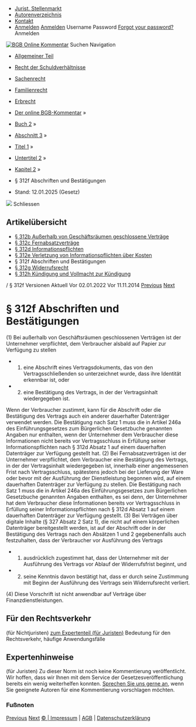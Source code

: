   * [Jurist. Stellenmarkt](https://bgb.kommentar.de/Buch-2/Abschnitt-3/Titel-1/Untertitel-2/Kapitel-2/</job-board> "Jurist. Stellenmarkt")
  * [Autorenverzeichnis](https://bgb.kommentar.de/Buch-2/Abschnitt-3/Titel-1/Untertitel-2/Kapitel-2/</Autorenverzeichnis> "Autorenverzeichnis")
  * [Kontakt](https://bgb.kommentar.de/Buch-2/Abschnitt-3/Titel-1/Untertitel-2/Kapitel-2/</Kontakt>)
  * [Anmelden](https://bgb.kommentar.de/Buch-2/Abschnitt-3/Titel-1/Untertitel-2/Kapitel-2/<#login> "show login form") [Anmelden](https://bgb.kommentar.de/Buch-2/Abschnitt-3/Titel-1/Untertitel-2/Kapitel-2/<#> "hide login form") Username Password
[Forgot your password?](https://bgb.kommentar.de/Buch-2/Abschnitt-3/Titel-1/Untertitel-2/Kapitel-2/</user/forgotpassword>) Anmelden 


[![BGB Online Kommentar](https://bgb.kommentar.de/extension/bgb/design/bgb/images/logo.png)](https://bgb.kommentar.de/Buch-2/Abschnitt-3/Titel-1/Untertitel-2/Kapitel-2/</> "BGB Online Kommentar")
Suchen
Navigation
  * [Allgemeiner Teil](https://bgb.kommentar.de/Buch-2/Abschnitt-3/Titel-1/Untertitel-2/Kapitel-2/</Buch-1>)
  * [Recht der Schuldverhältnisse](https://bgb.kommentar.de/Buch-2/Abschnitt-3/Titel-1/Untertitel-2/Kapitel-2/</Buch-2>)
  * [Sachenrecht](https://bgb.kommentar.de/Buch-2/Abschnitt-3/Titel-1/Untertitel-2/Kapitel-2/</Buch-3>)
  * [Familienrecht](https://bgb.kommentar.de/Buch-2/Abschnitt-3/Titel-1/Untertitel-2/Kapitel-2/</Buch-4>)
  * [Erbrecht](https://bgb.kommentar.de/Buch-2/Abschnitt-3/Titel-1/Untertitel-2/Kapitel-2/</Buch-5>)


  * [Der online BGB-Kommentar](https://bgb.kommentar.de/Buch-2/Abschnitt-3/Titel-1/Untertitel-2/Kapitel-2/</>) »
  * [Buch 2](https://bgb.kommentar.de/Buch-2/Abschnitt-3/Titel-1/Untertitel-2/Kapitel-2/</Buch-2>) »
  * [Abschnitt 3](https://bgb.kommentar.de/Buch-2/Abschnitt-3/Titel-1/Untertitel-2/Kapitel-2/</Buch-2/Abschnitt-3>) »
  * [Titel 1](https://bgb.kommentar.de/Buch-2/Abschnitt-3/Titel-1/Untertitel-2/Kapitel-2/</Buch-2/Abschnitt-3/Titel-1>) »
  * [Untertitel 2](https://bgb.kommentar.de/Buch-2/Abschnitt-3/Titel-1/Untertitel-2/Kapitel-2/</Buch-2/Abschnitt-3/Titel-1/Untertitel-2>) »
  * [Kapitel 2](https://bgb.kommentar.de/Buch-2/Abschnitt-3/Titel-1/Untertitel-2/Kapitel-2/</Buch-2/Abschnitt-3/Titel-1/Untertitel-2/Kapitel-2>) »
  * § 312f Abschriften und Bestätigungen 
  * Stand: 12.01.2025 (Gesetz) 


![](https://vg01.met.vgwort.de/na/1c9909529ead4f509072c06d9081a7d5)
Schliessen 
## Artikelübersicht
  * [ § 312b Außerhalb von Geschäftsräumen geschlossene Verträge ](https://bgb.kommentar.de/Buch-2/Abschnitt-3/Titel-1/Untertitel-2/Kapitel-2/</Buch-2/Abschnitt-3/Titel-1/Untertitel-2/Kapitel-2/Ausserhalb-von-Geschaeftsraeumen-geschlossene-Vertraege>)
  * [ § 312c Fernabsatzverträge ](https://bgb.kommentar.de/Buch-2/Abschnitt-3/Titel-1/Untertitel-2/Kapitel-2/</Buch-2/Abschnitt-3/Titel-1/Untertitel-2/Kapitel-2/Fernabsatzvertraege>)
  * [ § 312d Informationspflichten ](https://bgb.kommentar.de/Buch-2/Abschnitt-3/Titel-1/Untertitel-2/Kapitel-2/</Buch-2/Abschnitt-3/Titel-1/Untertitel-2/Kapitel-2/Informationspflichten>)
  * [ § 312e Verletzung von Informationspflichten über Kosten ](https://bgb.kommentar.de/Buch-2/Abschnitt-3/Titel-1/Untertitel-2/Kapitel-2/</Buch-2/Abschnitt-3/Titel-1/Untertitel-2/Kapitel-2/Verletzung-von-Informationspflichten-ueber-Kosten>)
  * § 312f Abschriften und Bestätigungen 
  * [ § 312g Widerrufsrecht ](https://bgb.kommentar.de/Buch-2/Abschnitt-3/Titel-1/Untertitel-2/Kapitel-2/</Buch-2/Abschnitt-3/Titel-1/Untertitel-2/Kapitel-2/Widerrufsrecht>)
  * [ § 312h Kündigung und Vollmacht zur Kündigung ](https://bgb.kommentar.de/Buch-2/Abschnitt-3/Titel-1/Untertitel-2/Kapitel-2/</Buch-2/Abschnitt-3/Titel-1/Untertitel-2/Kapitel-2/Kuendigung-und-Vollmacht-zur-Kuendigung>)


/ § 312f 
Versionen  Aktuell Vor 02.01.2022 Vor 11.11.2014
[Previous](https://bgb.kommentar.de/Buch-2/Abschnitt-3/Titel-1/Untertitel-2/Kapitel-2/</Buch-2/Abschnitt-3/Titel-1/Untertitel-2/Kapitel-2/Verletzung-von-Informationspflichten-ueber-Kosten> "§ 312e Verletzung von Informationspflichten über Kosten") [Next](https://bgb.kommentar.de/Buch-2/Abschnitt-3/Titel-1/Untertitel-2/Kapitel-2/</Buch-2/Abschnitt-3/Titel-1/Untertitel-2/Kapitel-2/Widerrufsrecht> "§ 312g Widerrufsrecht")
# § 312f Abschriften und Bestätigungen
(1) Bei außerhalb von Geschäftsräumen geschlossenen Verträgen ist der Unternehmer verpflichtet, dem Verbraucher alsbald auf Papier zur Verfügung zu stellen 
  * 1. eine Abschrift eines Vertragsdokuments, das von den Vertragsschließenden so unterzeichnet wurde, dass ihre Identität erkennbar ist, oder
  * 2. eine Bestätigung des Vertrags, in der der Vertragsinhalt wiedergegeben ist.


Wenn der Verbraucher zustimmt, kann für die Abschrift oder die Bestätigung des Vertrags auch ein anderer dauerhafter Datenträger verwendet werden. Die Bestätigung nach Satz 1 muss die in Artikel 246a des Einführungsgesetzes zum Bürgerlichen Gesetzbuche genannten Angaben nur enthalten, wenn der Unternehmer dem Verbraucher diese Informationen nicht bereits vor Vertragsschluss in Erfüllung seiner Informationspflichten nach § 312d Absatz 1 auf einem dauerhaften Datenträger zur Verfügung gestellt hat.
(2) Bei Fernabsatzverträgen ist der Unternehmer verpflichtet, dem Verbraucher eine Bestätigung des Vertrags, in der der Vertragsinhalt wiedergegeben ist, innerhalb einer angemessenen Frist nach Vertragsschluss, spätestens jedoch bei der Lieferung der Ware oder bevor mit der Ausführung der Dienstleistung begonnen wird, auf einem dauerhaften Datenträger zur Verfügung zu stellen. Die Bestätigung nach Satz 1 muss die in Artikel 246a des Einführungsgesetzes zum Bürgerlichen Gesetzbuche genannten Angaben enthalten, es sei denn, der Unternehmer hat dem Verbraucher diese Informationen bereits vor Vertragsschluss in Erfüllung seiner Informationspflichten nach § 312d Absatz 1 auf einem dauerhaften Datenträger zur Verfügung gestellt.
(3) Bei Verträgen über digitale Inhalte (§ 327 Absatz 2 Satz 1), die nicht auf einem körperlichen Datenträger bereitgestellt werden, ist auf der Abschrift oder in der Bestätigung des Vertrags nach den Absätzen 1 und 2 gegebenenfalls auch festzuhalten, dass der Verbraucher vor Ausführung des Vertrags 
  * 1. ausdrücklich zugestimmt hat, dass der Unternehmer mit der Ausführung des Vertrags vor Ablauf der Widerrufsfrist beginnt, und
  * 2. seine Kenntnis davon bestätigt hat, dass er durch seine Zustimmung mit Beginn der Ausführung des Vertrags sein Widerrufsrecht verliert.


(4) Diese Vorschrift ist nicht anwendbar auf Verträge über Finanzdienstleistungen.
## Für den Rechtsverkehr 
(für Nichtjuristen)
[zum Expertenteil (für Juristen)](https://bgb.kommentar.de/Buch-2/Abschnitt-3/Titel-1/Untertitel-2/Kapitel-2/<#expertenhinweise>)
Bedeutung für den Rechtsverkehr, häufige Anwendungsfälle
## Expertenhinweise
(für Juristen)
Zu dieser Norm ist noch keine Kommentierung veröffentlicht. Wir hoffen, dass wir Ihnen mit dem Service der Gesetzesveröffentlichung bereits ein wenig weiterhelfen konnten. [Sprechen Sie uns gerne an](https://bgb.kommentar.de/Buch-2/Abschnitt-3/Titel-1/Untertitel-2/Kapitel-2/</Kontakt>), wenn Sie geeignete Autoren für eine Kommentierung vorschlagen möchten. 
### Fußnoten
[Previous](https://bgb.kommentar.de/Buch-2/Abschnitt-3/Titel-1/Untertitel-2/Kapitel-2/</Buch-2/Abschnitt-3/Titel-1/Untertitel-2/Kapitel-2/Verletzung-von-Informationspflichten-ueber-Kosten> "§ 312e Verletzung von Informationspflichten über Kosten") [Next](https://bgb.kommentar.de/Buch-2/Abschnitt-3/Titel-1/Untertitel-2/Kapitel-2/</Buch-2/Abschnitt-3/Titel-1/Untertitel-2/Kapitel-2/Widerrufsrecht> "§ 312g Widerrufsrecht")
[© | Impressum](https://bgb.kommentar.de/Buch-2/Abschnitt-3/Titel-1/Untertitel-2/Kapitel-2/</Kontakt>) | [AGB](https://bgb.kommentar.de/Buch-2/Abschnitt-3/Titel-1/Untertitel-2/Kapitel-2/</AGB>) | [Datenschutzerklärung](https://bgb.kommentar.de/Buch-2/Abschnitt-3/Titel-1/Untertitel-2/Kapitel-2/</Datenschutzerklaerung-fuer-Leser>)
